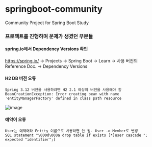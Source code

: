 # springboot-community
Community Project for Spring Boot Study



### 프로젝트를 진행하며 문제가 생겼던 부분들


#### spring.io에서 Dependency Versions 확인
https://spring.io/ -> Projects -> Spring Boot -> Learn -> 사용 버전의 Reference Doc. -> Dependency Versions

#### H2 DB 버전 오류

    Spring 3.12 버전을 사용하려면 H2 2.1 이상의 버전을 사용해야 함
    BeanCreationException: Error creating bean with name 'entityManagerFactory' defined in class path resource
![image](https://github.com/JeongKiSeong/springboot-community/assets/80134129/b2eeaf71-8bc4-459c-bb10-5378bffdfa82)


#### 예약어 오류
    User는 예약어라 Entity 이름으로 사용하면 안 됨. User -> Member로 변경
    SQL statement "\000d\000a drop table if exists [*]user cascade "; expected "identifier";]
